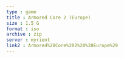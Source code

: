 ```yaml
---
type : game
title : Armored Core 2 (Europe)
size : 1.5 G
format : iso
archive : zip
server : myrient
link2 : Armored%20Core%202%20%28Europe%29
---
```

